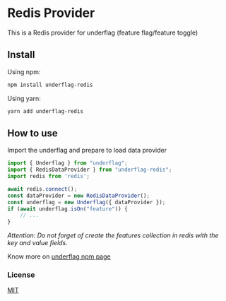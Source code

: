 
# Redis Provider

This is a Redis provider for underflag (feature flag/feature toggle)

## Install

Using npm:

```bash
npm install underflag-redis
```

Using yarn:

```bash
yarn add underflag-redis
```

## How to use

Import the underflag and prepare to load data provider

```js
import { Underflag } from "underflag";
import { RedisDataProvider } from "underflag-redis";
import redis from 'redis';

await redis.connect();
const dataProvider = new RedisDataProvider();
const underflag = new Underflag({ dataProvider });
if (await underflag.isOn("feature")) {
    // ...
}
```

_Attention: Do not forget of create the features collection in redis with the key and value fields._

Know more on [underflag npm page](https://www.npmjs.com/package/underflag)

### License

[MIT](LICENSE)